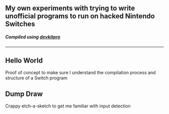 ## My own experiments with trying to write unofficial programs to run on hacked Nintendo Switches
##### Compiled using [devkitpro](https://devkitpro.org/)
------

## Hello World
Proof of concept to make sure I understand the compilation process and structure of a Switch program

## Dump Draw
Crappy etch-a-sketch to get me familiar with input detection
